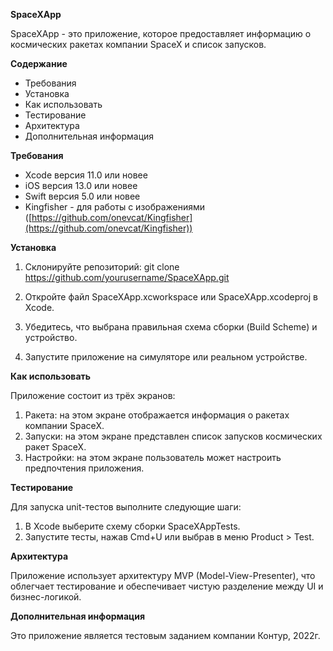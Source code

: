 
**SpaceXApp**

SpaceXApp - это приложение, которое предоставляет информацию о космических ракетах компании SpaceX и список запусков.
  

**Содержание**

-   Требования
-   Установка
-   Как использовать
-   Тестирование
-   Архитектура
-   Дополнительная информация


**Требования**

-   Xcode версия 11.0 или новее
-   iOS версия 13.0 или новее
-   Swift версия 5.0 или новее
-   Kingfisher - для работы с изображениями ([https://github.com/onevcat/Kingfisher](https://github.com/onevcat/Kingfisher))


**Установка**

1.  Склонируйте репозиторий:
git clone https://github.com/yourusername/SpaceXApp.git

1.  Откройте файл SpaceXApp.xcworkspace или SpaceXApp.xcodeproj в Xcode.
2.  Убедитесь, что выбрана правильная схема сборки (Build Scheme) и устройство.
3.  Запустите приложение на симуляторе или реальном устройстве.


**Как использовать**

Приложение состоит из трёх экранов:

1.  Ракета: на этом экране отображается информация о ракетах компании SpaceX.
2.  Запуски: на этом экране представлен список запусков космических ракет SpaceX.
3.  Настройки: на этом экране пользователь может настроить предпочтения приложения.


**Тестирование**

Для запуска unit-тестов выполните следующие шаги:

1.  В Xcode выберите схему сборки SpaceXAppTests.
2.  Запустите тесты, нажав Cmd+U или выбрав в меню Product > Test.


**Архитектура**

Приложение использует архитектуру MVP (Model-View-Presenter), что облегчает тестирование и обеспечивает чистую разделение между UI и бизнес-логикой.


**Дополнительная информация**

Это приложение является тестовым заданием компании Контур, 2022г. 
